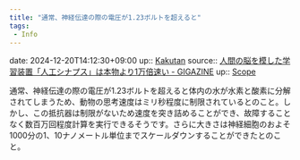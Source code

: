 ```yaml
---
title: "通常、神経伝達の際の電圧が1.23ボルトを超えると"
tags:
 - Info
---
```


date: 2024-12-20T14:12:30+09:00
up:: [Kakutan](../Bar/Novel/Nacaria/Kakutan.md)
source:: [人間の脳を模した学習装置「人工シナプス」は本物より1万倍速い - GIGAZINE](https://gigazine.net/news/20220815-protonic-programmable-resistors/)
up:: [Scope](../Bar/Novel/Topics/Scope.md)

通常、神経伝達の際の電圧が1.23ボルトを超えると体内の水が水素と酸素に分解されてしまうため、動物の思考速度はミリ秒程度に制限されているとのこと。しかし、この抵抗器は制限がないため速度を突き詰めることができ、故障することなく数百万回程度計算を実行できるそうです。さらに大きさは神経細胞のおよそ1000分の1、10ナノメートル単位までスケールダウンすることができたとのこと。
